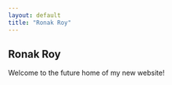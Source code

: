 ```yaml
---
layout: default
title: "Ronak Roy"
---
```


## Ronak Roy
Welcome to the future home of my new website!